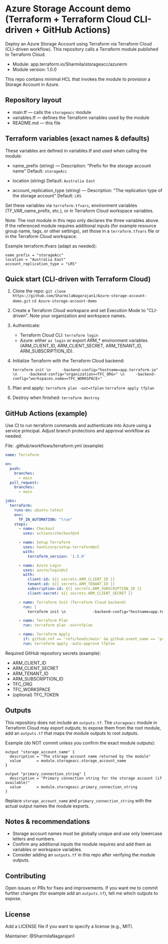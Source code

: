 # Azure Storage Account demo (Terraform + Terraform Cloud CLI-driven + GitHub Actions)

Deploy an Azure Storage Account using Terraform via Terraform Cloud (CLI-driven workflow). This repository calls a Terraform module published to Terraform Cloud.

- Module: app.terraform.io/Sharmila/storageacc/azurerm
- Module version: 1.0.0

This repo contains minimal HCL that invokes the module to provision a Storage Account in Azure.

## Repository layout
- main.tf — calls the `storageacc` module
- variables.tf — defines the Terraform variables used by the module
- README.md — this file

## Terraform variables (exact names & defaults)
These variables are defined in variables.tf and used when calling the module:

- name_prefix (string) — Description: "Prefix for the storage account name"
  Default: `storageAcc`

- location (string)
  Default: `Australia East`

- account_replication_type (string) — Description: "The replication type of the storage account"
  Default: `LRS`

Set these variables via `terraform.tfvars`, environment variables (TF_VAR_name_prefix, etc.), or in Terraform Cloud workspace variables.

Note: The root module in this repo only declares the three variables above. If the referenced module requires additional inputs (for example resource group name, tags, or other settings), set those in a `terraform.tfvars` file or in the Terraform Cloud workspace.

Example terraform.tfvars (adapt as needed):
```
name_prefix = "storageAcc"
location = "Australia East"
account_replication_type = "LRS"
```

## Quick start (CLI-driven with Terraform Cloud)
1. Clone the repo:
   `git clone https://github.com/SharmilaNagarajan1/Azure-storage-account-demo.git`
   `cd Azure-storage-account-demo`

2. Create a Terraform Cloud workspace and set Execution Mode to "CLI-driven". Note your organization and workspace names.

3. Authenticate:
   - Terraform Cloud CLI: `terraform login`
   - Azure: either `az login` or export ARM_* environment variables (ARM_CLIENT_ID, ARM_CLIENT_SECRET, ARM_TENANT_ID, ARM_SUBSCRIPTION_ID).

4. Initialize Terraform with the Terraform Cloud backend:
   ```
   terraform init \n     -backend-config="hostname=app.terraform.io" \n     -backend-config="organization=<TFC_ORG>" \n     -backend-config="workspaces.name=<TFC_WORKSPACE>"
   ```

5. Plan and apply:
   `terraform plan -out=tfplan`
   `terraform apply tfplan`

6. Destroy when finished:
   `terraform destroy`

## GitHub Actions (example)
Use CI to run terraform commands and authenticate into Azure using a service principal. Adjust branch protections and approval workflow as needed.

File: .github/workflows/terraform.yml (example)
```yaml
name: Terraform

on:
  push:
    branches:
      - main
  pull_request:
    branches:
      - main

jobs:
  terraform:
    runs-on: ubuntu-latest
    env:
      TF_IN_AUTOMATION: "true"
    steps:
      - name: Checkout
        uses: actions/checkout@v4

      - name: Setup Terraform
        uses: hashicorp/setup-terraform@v2
        with:
          terraform_version: '1.5.0'

      - name: Azure Login
        uses: azure/login@v1
        with:
          client-id: ${{ secrets.ARM_CLIENT_ID }}
          tenant-id: ${{ secrets.ARM_TENANT_ID }}
          subscription-id: ${{ secrets.ARM_SUBSCRIPTION_ID }}
          client-secret: ${{ secrets.ARM_CLIENT_SECRET }}

      - name: Terraform Init (Terraform Cloud backend)
        run: |
          terraform init \n            -backend-config="hostname=app.terraform.io" \n            -backend-config="organization=${{ secrets.TFC_ORG }}" \n            -backend-config="workspaces.name=${{ secrets.TFC_WORKSPACE }}"

      - name: Terraform Plan
        run: terraform plan -out=tfplan

      - name: Terraform Apply
        if: github.ref == 'refs/heads/main' && github.event_name == 'push'
        run: terraform apply -auto-approve tfplan
```

Required GitHub repository secrets (example):
- ARM_CLIENT_ID
- ARM_CLIENT_SECRET
- ARM_TENANT_ID
- ARM_SUBSCRIPTION_ID
- TFC_ORG
- TFC_WORKSPACE
- (optional) TFC_TOKEN

## Outputs
This repository does not include an `outputs.tf`. The `storageacc` module in Terraform Cloud may export outputs; to expose them from the root module, add an `outputs.tf` that maps the module outputs to root outputs.

Example (do NOT commit unless you confirm the exact module outputs):
```hcl
output "storage_account_name" {
  description = "The storage account name returned by the module"
  value       = module.storageacc.storage_account_name
}

output "primary_connection_string" {
  description = "Primary connection string for the storage account (if available)"
  value       = module.storageacc.primary_connection_string
}
```

Replace `storage_account_name` and `primary_connection_string` with the actual output names the module exports.

## Notes & recommendations
- Storage account names must be globally unique and use only lowercase letters and numbers.
- Confirm any additional inputs the module requires and add them as variables or workspace variables.
- Consider adding an `outputs.tf` in this repo after verifying the module outputs.

## Contributing
Open issues or PRs for fixes and improvements. If you want me to commit further changes (for example add an `outputs.tf`), tell me which outputs to expose.

## License
Add a LICENSE file if you want to specify a license (e.g., MIT).

Maintainer: @SharmilaNagarajan1
